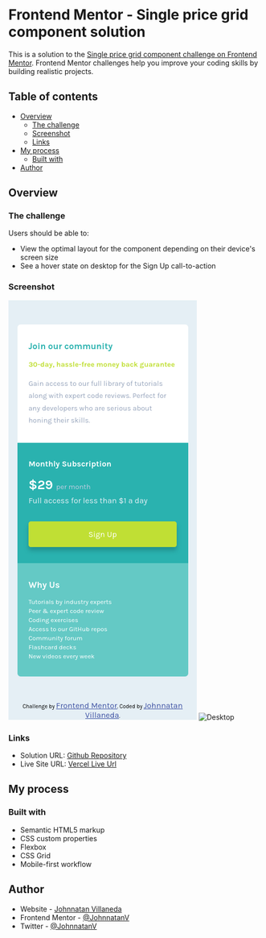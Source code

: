 # Frontend Mentor - Single price grid component solution

This is a solution to the [Single price grid component challenge on Frontend Mentor](https://www.frontendmentor.io/challenges/single-price-grid-component-5ce41129d0ff452fec5abbbc). Frontend Mentor challenges help you improve your coding skills by building realistic projects.

## Table of contents

- [Overview](#overview)
  - [The challenge](#the-challenge)
  - [Screenshot](#screenshot)
  - [Links](#links)
- [My process](#my-process)
  - [Built with](#built-with)
- [Author](#author)

## Overview

### The challenge

Users should be able to:

- View the optimal layout for the component depending on their device's screen size
- See a hover state on desktop for the Sign Up call-to-action

### Screenshot

![Mobile](./screenshots/single-card-price-mobile.png)
![Desktop](./screenshots/single-card-price-dektop.png)

### Links

- Solution URL: [Github Repository](https://github.com/JohnnatanV/single-price-grid)
- Live Site URL: [Vercel Live Url](https://single-price-grid-two-blue.vercel.app/)

## My process

### Built with

- Semantic HTML5 markup
- CSS custom properties
- Flexbox
- CSS Grid
- Mobile-first workflow

## Author

- Website - [Johnnatan Villaneda](https://github.com/JohnnatanV)
- Frontend Mentor - [@JohnnatanV](https://www.frontendmentor.io/profile/JohnnatanV)
- Twitter - [@JohnnatanV](https://twitter.com/JohnnatanV)
